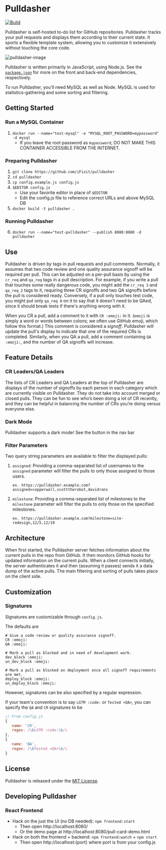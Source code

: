 # Pulldasher

[![Build](https://github.com/iFixit/pulldasher/actions/workflows/build.yml/badge.svg)](https://github.com/iFixit/pulldasher/actions/workflows/build.yml)

Pulldasher is self-hosted to-do list for GitHub repositories.
Pulldasher tracks your pull requests and displays them according to their
current state. It sports a flexible template system, allowing you to customize
it extensively without touching the core code.

![pulldasher-image](https://cloud.githubusercontent.com/assets/2539016/11315808/78af398e-8fad-11e5-81d4-b59ae6109dec.png)

Pulldasher is written primarily in JavaScript, using Node.js. See the
[`package.json`](package.json/) for more on the front and back-end
dependencies, respectively.

To run Pulldasher, you'll need MySQL as well as Node. MySQL is used for
statistics-gathering and some sorting and filtering.

## Getting Started

### Run a MySQL Container

1. `docker run --name="test-mysql" -e "MYSQL_ROOT_PASSWORD=mypassword" -d mysql`
   - If you leave the root password as `mypassword`, DO NOT MAKE THIS CONTAINER ACCESSIBLE FROM THE INTERNET.

### Preparing Pulldasher

1. `git clone https://github.com/iFixit/pulldasher`
2. `cd pulldasher`
3. `cp config.example.js config.js`
4. `$EDITOR config.js`
   - Use your favorite editor in place of `$EDITOR`
   - Edit the config.js file to reference correct URLs and above MySQL DB
5. `docker build -t pulldasher .`

### Running Pulldasher

6. `docker run --name="test-pulldasher" --publish 8080:8080 -d pulldasher`

## Use

Pulldasher is driven by tags in pull requests and pull comments. Normally, it
assumes that two code review and one quality assurance signoff will be
required per pull. This can be adjusted on a per-pull basis by using the
`cr_req` and `qa_req` tags in a pull description. For example, if you write a
pull that touches some really dangerous code, you might add the `cr_req 3` and
`qa_req 2` tags to it, requiring three CR signoffs and two QA signoffs before
the pull is considered ready. Conversely, if a pull only touches test code, you
might put only `qa_req 0` on it to say that it doesn't need to be QAed, since
it should break tests if there's anything wrong with it.

When you CR a pull, add a comment to it with `CR :emoji:` in it.
(`emoji` is simply a word or words between colons; we often use GitHub emoji,
which follow this format.) This comment is considered a _signoff_. Pulldasher
will update the pull's display to indicate that one of the required CRs is
completed. Similarly, when you QA a pull, add a comment containing
`QA :emoji:`, and the number of QA signoffs will increase.

## Feature Details

### CR Leaders/QA Leaders

The lists of CR Leaders and QA Leaders at the top of Pulldasher are displays of
the number of signoffs by each person in each category which are currently visible
on Pulldasher. They do not take into account merged or closed pulls. They can be
fun to see who’s been doing a lot of CR recently, and they can be helpful in
balancing the number of CRs you’re doing versus everyone else.

### Dark Mode

Pulldasher supports a dark mode! See the button in the nav bar

### Filter Parameters

Two query string parameters are available to filter the displayed pulls:

1. `assigned`: Providing a comma-separated list of usernames to the `assigned`
   parameter will filter the pulls to only those assigned to those users.

   `ex. https://pulldasher.example.com?assigned=copperwall,scotttherobot,davidrans`

2. `milestone`: Providing a comma-separated list of milestones to the
   `milestone` parameter will filter the pulls to only those on the specified
   milestones.

   `ex. https://pulldasher.example.com?milestone=site-redesign,12/5,12/19`

## Architecture

When first started, the Pulldasher server fetches information about the current
pulls in the repo from GitHub. It then monitors GitHub hooks for updated
information on the current pulls. When a client connects initially, the server
authenticates it and then (assuming it passes) sends it a data dump of the
active pulls. The main filtering and sorting of pulls takes place on the client
side.

## Customization

### Signatures

Signatures are customizable through `config.js`.

The defaults are

```
# Give a code review or quality assurance signoff.
CR :emoji:
QA :emoji:

# Mark a pull as blocked and in need of development work.
dev_block :emoji:
un_dev_block :emoji:

# Mark a pull as blocked on deployment once all signoff requirements are met.
deploy_block :emoji:
un_deploy_block :emoji:
```

However, signatures can be also specified by a regular expression.

If your team's convention is to say `LGTM :code:` or `Tested <QA>`, you can
specify the `QA` and `CR` signatures to be

```js
// From config.js
{
   name: 'CR',
   regex: /\bLGTM :code:\b/i
},
{
   name: 'QA',
   regex: /\bTested <QA>\b/i
}
```

## License

Pulldasher is released under the [MIT License](LICENSE/).

## Developing Pulldasher

### React Frontend

- Hack on the just the UI (no DB needed): `npm frontend:start`
  - Then open http://localhost:8080/
  - Or the demo page at http://localhost:8080/pull-card-demo.html
- Hack on both the frontend + backend: `npm frontend:watch` + `npm start`
  - Then open http://localhost:{port} where port is from your config.js
